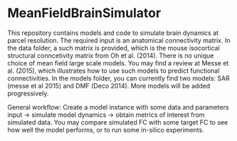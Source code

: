 # MeanFieldBrainSimulator

This repository contains models and code to simulate brain dynamics at parcel resolution. The required input is an anatomical connectivity matrix. In the data folder, a such matrix is provided, which is the mouse isocortical structural conncetivity matrix from Oh et al. (2014). There is no unique choice of mean field large scale models. You may find a review at Messe et al. (2015), which illustrates how to use such models to predict functional connectivities. In the models folder, you can currently find two models: SAR (messe et al 2015) and DMF (Deco 2014). More models will be added progressively.

General workflow: Create a model instance with some data and parameters input -> simulate model dynamics -> obtain metrics of interest from simulated data. You may compare simulated FC with some target FC to see how well the model performs, or to run some in-silico experiments.
